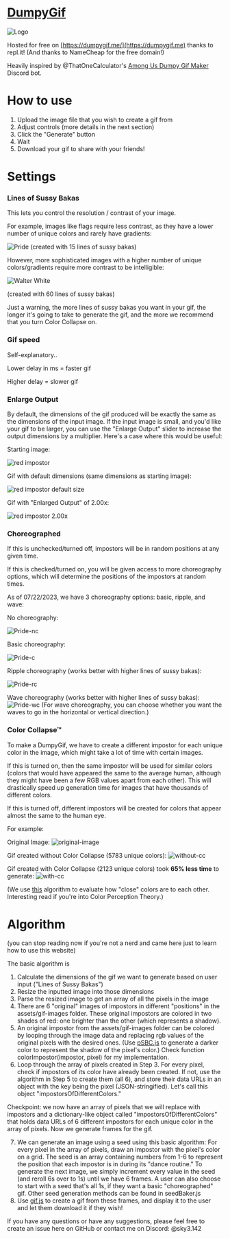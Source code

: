 
# [DumpyGif](https://dumpygif.me/)
![Logo](https://raw.githubusercontent.com/Walker30263/dumpygif/main/assets/examples/logo.gif)

Hosted for free on [https://dumpygif.me/](https://dumpygif.me) thanks to repl.it! (And thanks to NameCheap for the free domain!)

Heavily inspired by @ThatOneCalculator's [Among Us Dumpy Gif Maker](https://github.com/ThatOneCalculator/Among-Us-Dumpy-Gif-Maker) Discord bot. 

# How to use
1. Upload the image file that you wish to create a gif from
2. Adjust controls (more details in the next section)
3. Click the "Generate" button
4. Wait
5. Download your gif to share with your friends!

# Settings
### Lines of Sussy Bakas
This lets you control the resolution / contrast of your image. 

For example, images like flags require less contrast, as they have a lower number of unique colors and rarely have gradients:

![Pride](https://raw.githubusercontent.com/Walker30263/dumpygif/main/assets/examples/pride-15lsb-150ms-1x-nc.gif)
(created with 15 lines of sussy bakas)

However, more sophisticated images with a higher number of unique colors/gradients require more contrast to be intelligible:

![Walter White](https://raw.githubusercontent.com/Walker30263/dumpygif/main/assets/examples/walter-60lsb-150ms-1x-nc.gif)

(created with 60 lines of sussy bakas)

Just a warning, the more lines of sussy bakas you want in your gif, the longer it's going to take to generate the gif, and the more we recommend that you turn Color Collapse on.

### Gif speed
Self-explanatory..

Lower delay in ms = faster gif

Higher delay = slower gif

### Enlarge Output
By default, the dimensions of the gif produced will be exactly the same as the dimensions of the input image. If the input image is small, and you'd like your gif to be larger, you can use the "Enlarge Output" slider to increase the output dimensions by a multiplier.
Here's a case where this would be useful:

Starting image:

![red impostor](https://raw.githubusercontent.com/Walker30263/dumpygif/main/assets/examples/red-impostor.jpg)

Gif with default dimensions (same dimensions as starting image):

![red impostor default size](https://raw.githubusercontent.com/Walker30263/dumpygif/main/assets/examples/red-30lsb-150ms-1x-nc.gif)

Gif with "Enlarged Output" of 2.00x:

![red impostor 2.00x](https://raw.githubusercontent.com/Walker30263/dumpygif/main/assets/examples/red-30lsb-150ms-2x-nc.gif)

### Choreographed
If this is unchecked/turned off, impostors will be in random positions at any given time. 

If this is checked/turned on, you will be given access to more choreography options, which will determine the positions of the impostors at random times.

As of 07/22/2023, we have 3 choreography options: basic, ripple, and wave:

No choreography:

![Pride-nc](https://raw.githubusercontent.com/Walker30263/dumpygif/main/assets/examples/pride-15lsb-150ms-1x-nc.gif)

Basic choreography:

![Pride-c](https://raw.githubusercontent.com/Walker30263/dumpygif/main/assets/examples/pride-15lsb-150ms-1x-c.gif)

Ripple choreography (works better with higher lines of sussy bakas):

![Pride-rc](https://raw.githubusercontent.com/Walker30263/dumpygif/main/assets/examples/pride-40lsb-150ms-1x-rc.gif)

Wave choreography (works better with higher lines of sussy bakas):
![Pride-wc](https://raw.githubusercontent.com/Walker30263/dumpygif/main/assets/examples/pride-40lsb-150ms-1x-wc.gif)
(For wave choreography, you can choose whether you want the waves to go in the horizontal or vertical direction.)

### Color Collapse™
To make a DumpyGif, we have to create a different impostor for each unique color in the image, which might take a lot of time with certain images. 

If this is turned on, then the same impostor will be used for similar colors (colors that would have appeared the same to the average human, although they might have been a few RGB values apart from each other). This will drastically speed up generation time for images that have thousands of different colors. 

If this is turned off, different impostors will be created for colors that appear almost the same to the human eye. 

For example:

Original Image: 
![original-image](https://raw.githubusercontent.com/Walker30263/dumpygif/main/assets/examples/zhongli.png)

Gif created without Color Collapse (5783 unique colors):
![without-cc](https://raw.githubusercontent.com/Walker30263/dumpygif/main/assets/examples/zhongli-100lsb-150ms.gif)

Gif created with Color Collapse (2123 unique colors) took **65% less time** to generate:
![with-cc](https://raw.githubusercontent.com/Walker30263/dumpygif/main/assets/examples/zhongli-100lsb-150ms-cc.gif)

(We use [this](http://www.compuphase.com/cmetric.htm) algorithm to evaluate how "close" colors are to each other. Interesting read if you're into Color Perception Theory.)

# Algorithm
(you can stop reading now if you're not a nerd and came here just to learn how to use this website)

The basic algorithm is 
1. Calculate the dimensions of the gif we want to generate based on user input ("Lines of Sussy Bakas")
2. Resize the inputted image into those dimensions
3. Parse the resized image to get an array of all the pixels in the image
4. There are 6 "original" images of impostors in different "positions" in the assets/gif-images folder. These original impostors are colored in two shades of red: one brighter than the other (which represents a shadow). 
5. An original impostor from the assets/gif-images folder can be colored by looping through the image data and replacing rgb values of the original pixels with the desired ones. (Use [pSBC.js](https://github.com/PimpTrizkit/PJs/wiki/12.-Shade,-Blend-and-Convert-a-Web-Color-%28pSBC.js%29) to generate a darker color to represent the shadow of the pixel's color.) Check function colorImpostor(impostor, pixel) for my implementation.
6. Loop through the array of pixels created in Step 3. For every pixel, check if impostors of its color have already been created. If not, use the algorithm in Step 5 to create them (all 6), and store their data URLs in an object with the key being the pixel (JSON-stringified). Let's call this object "impostorsOfDifferentColors."

Checkpoint: we now have an array of pixels that we will replace with impostors and a dictionary-like object called "impostorsOfDifferentColors" that holds data URLs of 6 different impostors for each unique color in the array of pixels. Now we generate frames for the gif.

7. We can generate an image using a seed using this basic algorithm:
	For every pixel in the array of pixels, draw an impostor with the pixel's color on a grid. The seed is an array containing numbers from 1-6 to represent the position that each impostor is in during its "dance routine." To generate the next image, we simply increment every value in the seed (and reroll 6s over to 1s) until we have 6 frames. 
	A user can also choose to start with a seed that's all 1s, if they want a basic "choreographed" gif. Other seed generation methods can be found in seedBaker.js
8. Use [gif.js](https://jnordberg.github.io/gif.js/) to create a gif from these frames, and display it to the user and let them download it if they wish!


If you have any questions or have any suggestions, please feel free to create an issue here on GitHub or contact me on Discord: @sky3.142
